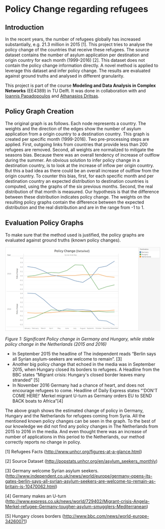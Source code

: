 # Policy Change regarding refugees

## Introduction
In the recent years, the number of refugees globally has increased substantially, e.g. 21.3 million in 2015 [1]. This project tries to analyse the policy change of the countries that receive these refugees. The source dataset contains the number of asylum application per destination and origin country for each month (1999-2016) [2]. This dataset does not contain the policy change information directly. A novel method is applied to leverage this dataset and infer policy change. The results are evaluated against ground truths and analysed in different granularity.

This project is part of the course **Modeling and Data Analysis in Complex Networks** (EE4389) in TU Delft. It was done in collaboration with  and [Ioannis Papadopoulos](https://github.com/John-Pap) and [Athanasios Dritsas](https://github.com/thanasisDr).

## Policy Graph Creation
The original graph is as follows. Each node represents a country. The weights and the direction of the edges show the number of asylum application from a origin country to a destination country. This graph is created per specific month (1999-2016).
Two pre-processing steps are applied. First, outgoing links from countries that provide less than 200 refugees are removed. Second, all weights are normalized to mitigate the seasons bias. Because there was an overall tendency of increase of outflow during the summer.
An obvious solution to infer policy change in a destination country, is to look at the increase of inflow per origin country. But this a bad idea as there could be an overall increase of outflow from the origin country. To counter this bias, first, for each specific month and per destination country an expected distribution to destination countries is computed, using the graphs of the six previous months. Second, the real distribution of that month is measured. Our hypothesis is that the difference between these distribution indicates policy change.  The weights on the resulting policy graphs contain the difference between the expected distribution and the real distribution and are in the range from -1 to 1.

## Evaluation Policy Graphs
To make sure that the method used is justified, the policy graphs are evaluated against ground truths (known policy changes).

![Figure 1](/images/local_policy_change.PNG)

*Figure 1: Significant Policy change in Germany and Hungary, while stable policy change in the Netherlands (2015 and 2016)*
- In September 2015 the headline of The independent reads “Berlin says all Syrian asylum-seekers are welcome to remain”. [3]
- Another big policy change that echoed in the media was in September 2015, when Hungary closed its borders to refugees. A Headline from the BBC states “Migrant crisis: Hungary's closed border leaves many stranded” [5]
- In November 2016 Germany had a chance of heart, and does not encourage refugees to come. Headline of Daily Express states “'DON'T COME HERE!' Merkel migrant U-turn as Germany orders EU to SEND BACK boats to Africa”[4]

The above  graph shows the estimated change of policy in Germany, Hungary and the Netherlands for refugees coming from Syria. All the mentioned known policy changes can be seen in the graph. To the best of our knowledge we did not find any policy changes in The Netherlands from 2015 to 2016 in the media. And even thought there was an increase of number of applications in this period to the Netherlands, our method correctly reports no change in policy.

[1] Refugees Facts (http://www.unhcr.org/figures-at-a-glance.html)

[2] Source Dataset (http://popstats.unhcr.org/en/asylum_seekers_monthly)

[3] Germany welcome Syrian asylum seekers. (http://www.independent.co.uk/news/world/europe/germany-opens-its-gates-berlin-says-all-syrian-asylum-seekers-are-welcome-to-remain-as-britain-is-10470062.html)

[4] Germany makes an U-turn (http://www.express.co.uk/news/world/729402/Migrant-crisis-Angela-Merkel-refugee-Germany-tougher-asylum-smugglers-Mediterranean)

[5] Hungary closes borders (http://www.bbc.com/news/world-europe-34260071)
